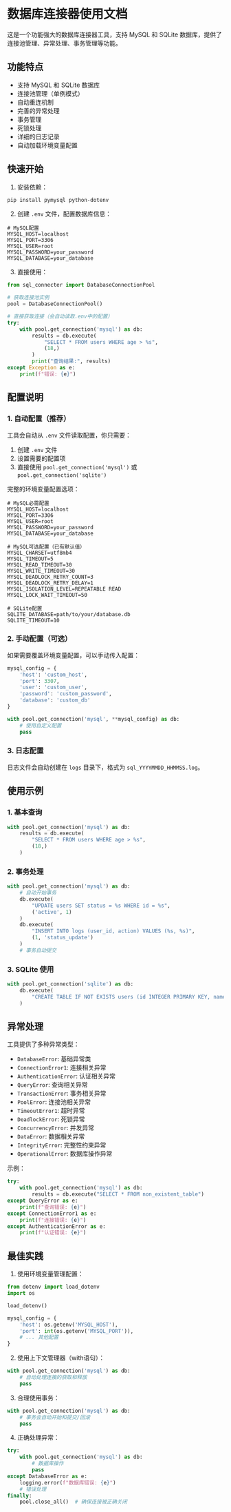 # 数据库连接器使用文档

这是一个功能强大的数据库连接器工具，支持 MySQL 和 SQLite 数据库，提供了连接池管理、异常处理、事务管理等功能。

## 功能特点

- 支持 MySQL 和 SQLite 数据库
- 连接池管理（单例模式）
- 自动重连机制
- 完善的异常处理
- 事务管理
- 死锁处理
- 详细的日志记录
- 自动加载环境变量配置

## 快速开始

1. 安装依赖：
```bash
pip install pymysql python-dotenv
```

2. 创建 `.env` 文件，配置数据库信息：
```env
# MySQL配置
MYSQL_HOST=localhost
MYSQL_PORT=3306
MYSQL_USER=root
MYSQL_PASSWORD=your_password
MYSQL_DATABASE=your_database
```

3. 直接使用：
```python
from sql_connecter import DatabaseConnectionPool

# 获取连接池实例
pool = DatabaseConnectionPool()

# 直接获取连接（会自动读取.env中的配置）
try:
    with pool.get_connection('mysql') as db:
        results = db.execute(
            "SELECT * FROM users WHERE age > %s",
            (18,)
        )
        print("查询结果:", results)
except Exception as e:
    print(f"错误: {e}")
```

## 配置说明

### 1. 自动配置（推荐）
工具会自动从 `.env` 文件读取配置，你只需要：
1. 创建 `.env` 文件
2. 设置需要的配置项
3. 直接使用 `pool.get_connection('mysql')` 或 `pool.get_connection('sqlite')`

完整的环境变量配置选项：
```env
# MySQL必需配置
MYSQL_HOST=localhost
MYSQL_PORT=3306
MYSQL_USER=root
MYSQL_PASSWORD=your_password
MYSQL_DATABASE=your_database

# MySQL可选配置（已有默认值）
MYSQL_CHARSET=utf8mb4
MYSQL_TIMEOUT=5
MYSQL_READ_TIMEOUT=30
MYSQL_WRITE_TIMEOUT=30
MYSQL_DEADLOCK_RETRY_COUNT=3
MYSQL_DEADLOCK_RETRY_DELAY=1
MYSQL_ISOLATION_LEVEL=REPEATABLE READ
MYSQL_LOCK_WAIT_TIMEOUT=50

# SQLite配置
SQLITE_DATABASE=path/to/your/database.db
SQLITE_TIMEOUT=10
```

### 2. 手动配置（可选）
如果需要覆盖环境变量配置，可以手动传入配置：
```python
mysql_config = {
    'host': 'custom_host',
    'port': 3307,
    'user': 'custom_user',
    'password': 'custom_password',
    'database': 'custom_db'
}

with pool.get_connection('mysql', **mysql_config) as db:
    # 使用自定义配置
    pass
```

### 3. 日志配置

日志文件会自动创建在 `logs` 目录下，格式为 `sql_YYYYMMDD_HHMMSS.log`。

## 使用示例

### 1. 基本查询
```python
with pool.get_connection('mysql') as db:
    results = db.execute(
        "SELECT * FROM users WHERE age > %s",
        (18,)
    )
```

### 2. 事务处理
```python
with pool.get_connection('mysql') as db:
    # 自动开始事务
    db.execute(
        "UPDATE users SET status = %s WHERE id = %s",
        ('active', 1)
    )
    db.execute(
        "INSERT INTO logs (user_id, action) VALUES (%s, %s)",
        (1, 'status_update')
    )
    # 事务自动提交
```

### 3. SQLite 使用
```python
with pool.get_connection('sqlite') as db:
    db.execute(
        "CREATE TABLE IF NOT EXISTS users (id INTEGER PRIMARY KEY, name TEXT)"
    )
```

## 异常处理

工具提供了多种异常类型：

- `DatabaseError`: 基础异常类
- `ConnectionError1`: 连接相关异常
- `AuthenticationError`: 认证相关异常
- `QueryError`: 查询相关异常
- `TransactionError`: 事务相关异常
- `PoolError`: 连接池相关异常
- `TimeoutError1`: 超时异常
- `DeadlockError`: 死锁异常
- `ConcurrencyError`: 并发异常
- `DataError`: 数据相关异常
- `IntegrityError`: 完整性约束异常
- `OperationalError`: 数据库操作异常

示例：
```python
try:
    with pool.get_connection('mysql') as db:
        results = db.execute("SELECT * FROM non_existent_table")
except QueryError as e:
    print(f"查询错误: {e}")
except ConnectionError1 as e:
    print(f"连接错误: {e}")
except AuthenticationError as e:
    print(f"认证错误: {e}")
```

## 最佳实践

1. 使用环境变量管理配置：
```python
from dotenv import load_dotenv
import os

load_dotenv()

mysql_config = {
    'host': os.getenv('MYSQL_HOST'),
    'port': int(os.getenv('MYSQL_PORT')),
    # ... 其他配置
}
```

2. 使用上下文管理器（with语句）：
```python
with pool.get_connection('mysql') as db:
    # 自动处理连接的获取和释放
    pass
```

3. 合理使用事务：
```python
with pool.get_connection('mysql') as db:
    # 事务会自动开始和提交/回滚
    pass
```

4. 正确处理异常：
```python
try:
    with pool.get_connection('mysql') as db:
        # 数据库操作
        pass
except DatabaseError as e:
    logging.error(f"数据库错误: {e}")
    # 错误处理
finally:
    pool.close_all()  # 确保连接被正确关闭
```